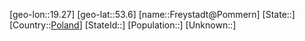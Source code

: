 ﻿---
location: [53.6,19.27]
type: City
tags:
- geo/City


SpocWebEntityId: 30269
isDeleted: false
confidential: public

---
[geo-lon::19.27]
[geo-lat::53.6]
[name::Freystadt@Pommern]
[State::]
[Country::[Poland](geo/Continent/Europe/Poland.md)]
[StateId::]
[Population::]
[Unknown::]

